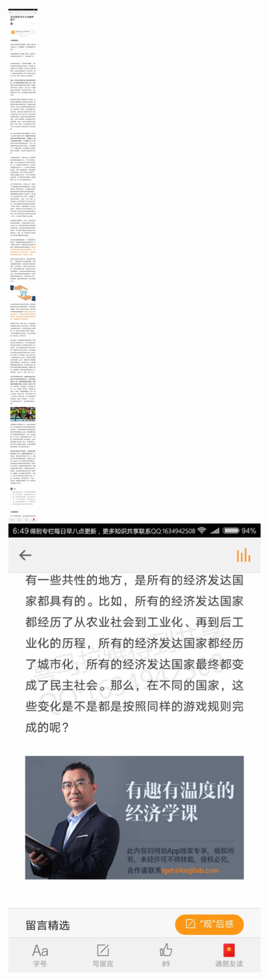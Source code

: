 ![](../../images/2017年08月/HF0802发达国家为什么会撤掉梯子.jpg)
![](../../images/2017年08月/HF0802发达国家为什么会撤掉梯子2.jpg)
